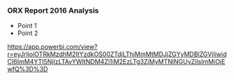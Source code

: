### ORX Report 2016 Analysis
- Point 1
- Point 2


https://app.powerbi.com/view?r=eyJrIjoiOTRkMzdhM2ItYzdkOS00ZTdjLThjMmMtMDJjZGYyMDBlZGVjIiwidCI6ImM4YTI5NjIzLTAyYWItNDM4Zi1iM2EzLTg3ZjMyMTNlNGUyZiIsImMiOjEwfQ%3D%3D
